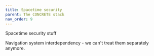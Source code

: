 ```yaml
---
title: Spacetime security
parent: The CONCRETE stack
nav_order: 9
---
```


Spacetime security stuff

Navigation system interdependency - we can't treat them separately anymore.

